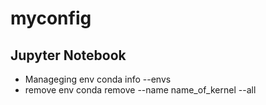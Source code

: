 # myconfig

## Jupyter Notebook
* Manageging env conda info --envs
* remove env conda remove --name name_of_kernel --all 
